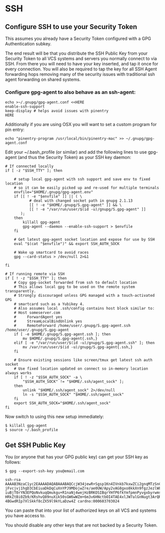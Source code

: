 # SSH

## Configure SSH to use your Security Token

This assumes you already have a Security Token configured with a GPG Authentication subkey.

The end result will be that you distribute the SSH Public Key from your Security Token to all VCS systems and servers you normally connect to via SSH. From there you will need to have your key inserted, and tap it once for every connection. You will also be required to tap the key for all SSH Agent forwarding hops removing many of the security issues with traditional ssh agent forwarding on shared systems.

### Configure gpg-agent to also behave as an ssh-agent:

```
echo >~/.gnupg/gpg-agent.conf <<HERE
enable-ssh-support
keep-display # helps avoid issues with pinentry
HERE
```

Additionally if you are using OSX you will want to set a custom program for pin entry:

```
echo "pinentry-program /usr/local/bin/pinentry-mac" >> ~/.gnupg/gpg-agent.conf 
```

Edit your ~/.bash_profile (or similar) and add the following lines to use gpg-agent (and thus the Security Token) as your SSH key daemon:

```
# If connected locally
if [ -z "$SSH_TTY" ]; then

    # setup local gpg-agent with ssh support and save env to fixed location
    # so it can be easily picked up and re-used for multiple terminals
    envfile="$HOME/.gnupg/gpg-agent.env"
    if [[ ! -e "$envfile" ]] || ( \
           # deal with changed socket path in gnupg 2.1.13
           [[ ! -e "$HOME/.gnupg/S.gpg-agent" ]] && \
           [[ ! -e "/var/run/user/$(id -u)/gnupg/S.gpg-agent" ]]
       );
    then
        killall gpg-agent
        gpg-agent --daemon --enable-ssh-support > $envfile
    fi

    # Get latest gpg-agent socket location and expose for use by SSH
    eval "$(cat "$envfile")" && export SSH_AUTH_SOCK

    # Wake up smartcard to avoid races
    gpg --card-status > /dev/null 2>&1 

fi

# If running remote via SSH
if [ ! -z "$SSH_TTY" ]; then
    # Copy gpg-socket forwarded from ssh to default location
    # This allows local gpg to be used on the remote system transparently.
    # Strongly discouraged unless GPG managed with a touch-activated GPG 
    # smartcard such as a Yubikey 4.
    # Also assumes local .ssh/config contains host block similar to:
    # Host someserver.com
    #     ForwardAgent yes
    #     StreamLocalBindUnlink yes
    #     RemoteForward /home/user/.gnupg/S.gpg-agent.ssh /home/user/.gnupg/S.gpg-agent
    if [ -e $HOME/.gnupg/S.gpg-agent.ssh ]; then
        mv $HOME/.gnupg/S.gpg-agent{.ssh,}
    elif [ -e "/var/run/user/$(id -u)/gnupg/S.gpg-agent.ssh" ]; then
        mv /var/run/user/$(id -u)/gnupg/S.gpg-agent{.ssh,}
    fi

    # Ensure existing sessions like screen/tmux get latest ssh auth socket
    # Use fixed location updated on connect so in-memory location always works
    if [ ! -z "$SSH_AUTH_SOCK" -a \
        "$SSH_AUTH_SOCK" != "$HOME/.ssh/agent_sock" ];
    then
        unlink "$HOME/.ssh/agent_sock" 2>/dev/null
        ln -s "$SSH_AUTH_SOCK" "$HOME/.ssh/agent_sock"
    fi
    export SSH_AUTH_SOCK="$HOME/.ssh/agent_sock"
fi
```

Now switch to using this new setup immediately:

```
$ killall gpg-agent
$ source ~/.bash_profile
```

## Get SSH Public Key

You (or anyone that has your GPG public key) can get your SSH key as follows:

```
$ gpg --export-ssh-key you@email.com

ssh-rsa AAAAB3NzaC1yc2EAAAADAQABAAABAQCcjW34jewR+Sgsp1Kn4IVnkb7kxwZCi2gnqMTzSnCg5vABTbG
jFvcjvj1hgD3CbEiuaDkDqCuXnYPJ9MDojwZre/ae0UW/Apy2vAG8gxo8kkXn9fgzJezlW8xjV49sx6AgS6BvOD
iuBjT0rYN3EPQoNvkuqQmukgu+R1naNj4wejHzBRKOSIBqrYHfP6fkYmfpmnPyvgxbyrwmss2KhwwAvYgryx7eH
HRkZtBi0Zb9/KRshvQ89nuXik50sGW6wWZm+6m3v6HNctbOI4TAE4xlJW7alGnNugt3ArQR4ic3BeIuOH2c/il4
4BGwdRIp7XlSkkf8cZX59l9kYLaDzw4Z cardno:000603703024
```

You can paste that into your list of authorized keys on all VCS and systems you have access to.

You should disable any other keys that are not backed by a Security Token.
